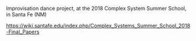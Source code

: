 Improvisation dance project, at the 2018 Complex System Summer School, in Santa Fe (NM) 

https://wiki.santafe.edu/index.php/Complex_Systems_Summer_School_2018-Final_Papers
